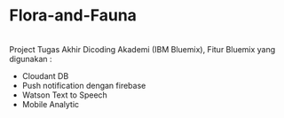  # Flora-and-Fauna
<br>Project Tugas Akhir Dicoding Akademi (IBM Bluemix), Fitur Bluemix yang digunakan :
- Cloudant DB
- Push notification dengan firebase
- Watson Text to Speech
- Mobile Analytic
